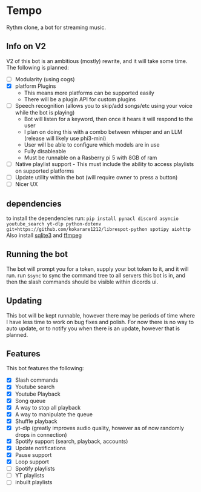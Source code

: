 # Tempo
 Rythm clone, a bot for streaming music.

## Info on V2

V2 of this bot is an ambitious (mostly) rewrite, and it will take some time. The following is planned:

- [ ] Modularity (using cogs)
- [X] platform Plugins 
    - This means more platforms can be supported easily
    - There will be a plugin API for custom plugins
- [ ] Speech recognition (allows you to skip/add songs/etc using your voice while the bot is playing)
    - Bot will listen for a keyword, then once it hears it will respond to the user 
    - I plan on doing this with a combo between whisper and an LLM (release will likely use phi3-mini)
    - User will be able to configure which models are in use
    - Fully disableable
    - Must be runnable on a Rasberry pi 5 with 8GB of ram
- [ ] Native playlist support
      - This must include the ability to access playlists on supported platforms
- [ ] Update utility within the bot (will require owner to press a button)
- [ ] Nicer UX

## dependencies
to install the dependencies run:
`pip install pynacl discord asyncio youtube_search yt-dlp python-dotenv git+https://github.com/kokarare1212/librespot-python spotipy aiohttp`
Also install [sqlite3](https://www.sqlite.org/index.html) and [ffmpeg](https://ffmpeg.org/)

## Running the bot

The bot will prompt you for a token, supply your bot token to it, and it will run. run `$sync` to sync the command tree to all servers this bot is in, and then the slash commands should be visible within dicords ui.

## Updating

This bot will be kept runnable, however there may be periods of time where I have less time to work on bug fixes and polish. For now there is no way to auto update, or to notify you when there is an update, however that is planned.

## Features

This bot features the following:

- [X] Slash commands
- [X] Youtube search
- [X] Youtube Playback
- [X] Song queue 
- [X] A way to stop all playback
- [X] A way to manipulate the queue
- [X] Shuffle playback
- [X] yt-dlp (greatly improves audio quality, however as of now randomly drops in connection)
- [X] Spotify support (search, playback, accounts)
- [X] Update notifications
- [X] Pause support
- [X] Loop support
- [ ] Spotify playlists
- [ ] YT playlists
- [ ] inbuilt playlists
